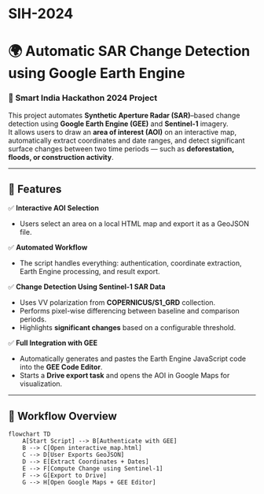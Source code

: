 # SIH-2024

# 🌍 Automatic SAR Change Detection using Google Earth Engine  

### 🚀 Smart India Hackathon 2024 Project  

This project automates **Synthetic Aperture Radar (SAR)**–based change detection using **Google Earth Engine (GEE)** and **Sentinel-1** imagery.  
It allows users to draw an **area of interest (AOI)** on an interactive map, automatically extract coordinates and date ranges, and detect significant surface changes between two time periods — such as **deforestation, floods, or construction activity**.  

---

## 🧩 Features  

✅ **Interactive AOI Selection**  
- Users select an area on a local HTML map and export it as a GeoJSON file.  

✅ **Automated Workflow**  
- The script handles everything: authentication, coordinate extraction, Earth Engine processing, and result export.  

✅ **Change Detection Using Sentinel-1 SAR Data**  
- Uses VV polarization from **COPERNICUS/S1_GRD** collection.  
- Performs pixel-wise differencing between baseline and comparison periods.  
- Highlights **significant changes** based on a configurable threshold.  

✅ **Full Integration with GEE**  
- Automatically generates and pastes the Earth Engine JavaScript code into the **GEE Code Editor**.  
- Starts a **Drive export task** and opens the AOI in Google Maps for visualization.  

---

## 🧠 Workflow Overview  

```mermaid
flowchart TD
    A[Start Script] --> B[Authenticate with GEE]
    B --> C[Open interactive_map.html]
    C --> D[User Exports GeoJSON]
    D --> E[Extract Coordinates + Dates]
    E --> F[Compute Change using Sentinel-1]
    F --> G[Export to Drive]
    G --> H[Open Google Maps + GEE Editor]
